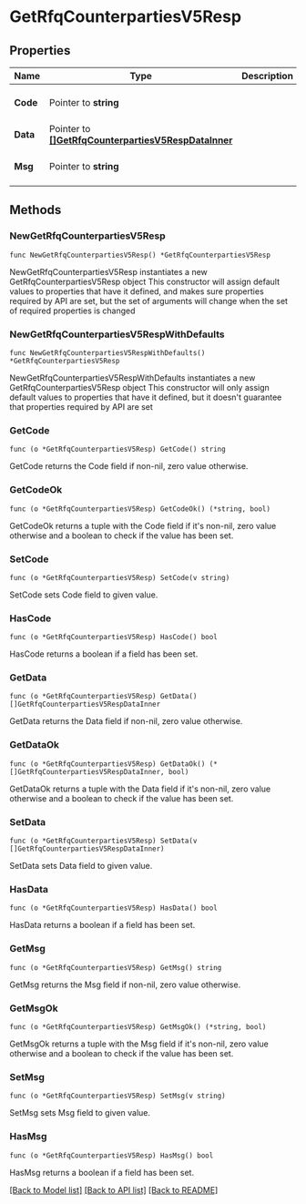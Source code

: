 # GetRfqCounterpartiesV5Resp

## Properties

Name | Type | Description | Notes
------------ | ------------- | ------------- | -------------
**Code** | Pointer to **string** |  | [optional] [default to ""]
**Data** | Pointer to [**[]GetRfqCounterpartiesV5RespDataInner**](GetRfqCounterpartiesV5RespDataInner.md) |  | [optional] 
**Msg** | Pointer to **string** |  | [optional] [default to ""]

## Methods

### NewGetRfqCounterpartiesV5Resp

`func NewGetRfqCounterpartiesV5Resp() *GetRfqCounterpartiesV5Resp`

NewGetRfqCounterpartiesV5Resp instantiates a new GetRfqCounterpartiesV5Resp object
This constructor will assign default values to properties that have it defined,
and makes sure properties required by API are set, but the set of arguments
will change when the set of required properties is changed

### NewGetRfqCounterpartiesV5RespWithDefaults

`func NewGetRfqCounterpartiesV5RespWithDefaults() *GetRfqCounterpartiesV5Resp`

NewGetRfqCounterpartiesV5RespWithDefaults instantiates a new GetRfqCounterpartiesV5Resp object
This constructor will only assign default values to properties that have it defined,
but it doesn't guarantee that properties required by API are set

### GetCode

`func (o *GetRfqCounterpartiesV5Resp) GetCode() string`

GetCode returns the Code field if non-nil, zero value otherwise.

### GetCodeOk

`func (o *GetRfqCounterpartiesV5Resp) GetCodeOk() (*string, bool)`

GetCodeOk returns a tuple with the Code field if it's non-nil, zero value otherwise
and a boolean to check if the value has been set.

### SetCode

`func (o *GetRfqCounterpartiesV5Resp) SetCode(v string)`

SetCode sets Code field to given value.

### HasCode

`func (o *GetRfqCounterpartiesV5Resp) HasCode() bool`

HasCode returns a boolean if a field has been set.

### GetData

`func (o *GetRfqCounterpartiesV5Resp) GetData() []GetRfqCounterpartiesV5RespDataInner`

GetData returns the Data field if non-nil, zero value otherwise.

### GetDataOk

`func (o *GetRfqCounterpartiesV5Resp) GetDataOk() (*[]GetRfqCounterpartiesV5RespDataInner, bool)`

GetDataOk returns a tuple with the Data field if it's non-nil, zero value otherwise
and a boolean to check if the value has been set.

### SetData

`func (o *GetRfqCounterpartiesV5Resp) SetData(v []GetRfqCounterpartiesV5RespDataInner)`

SetData sets Data field to given value.

### HasData

`func (o *GetRfqCounterpartiesV5Resp) HasData() bool`

HasData returns a boolean if a field has been set.

### GetMsg

`func (o *GetRfqCounterpartiesV5Resp) GetMsg() string`

GetMsg returns the Msg field if non-nil, zero value otherwise.

### GetMsgOk

`func (o *GetRfqCounterpartiesV5Resp) GetMsgOk() (*string, bool)`

GetMsgOk returns a tuple with the Msg field if it's non-nil, zero value otherwise
and a boolean to check if the value has been set.

### SetMsg

`func (o *GetRfqCounterpartiesV5Resp) SetMsg(v string)`

SetMsg sets Msg field to given value.

### HasMsg

`func (o *GetRfqCounterpartiesV5Resp) HasMsg() bool`

HasMsg returns a boolean if a field has been set.


[[Back to Model list]](../README.md#documentation-for-models) [[Back to API list]](../README.md#documentation-for-api-endpoints) [[Back to README]](../README.md)


